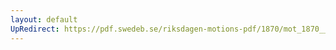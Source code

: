 ```yaml
---
layout: default
UpRedirect: https://pdf.swedeb.se/riksdagen-motions-pdf/1870/mot_1870__ak__00050/mot_1870__ak__00050_001.pdf
---
```

